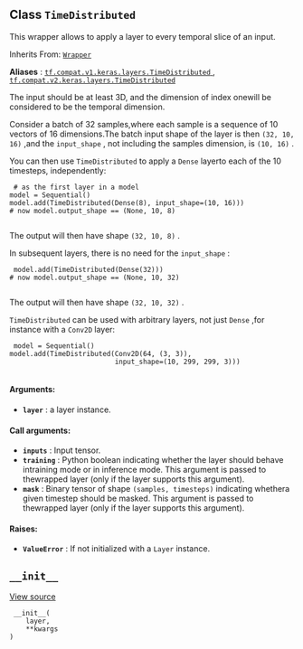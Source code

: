 

## Class  `TimeDistributed` 
This wrapper allows to apply a layer to every temporal slice of an input.

Inherits From: [ `Wrapper` ](https://tensorflow.google.cn/api_docs/python/tf/keras/layers/Wrapper)

**Aliases** : [ `tf.compat.v1.keras.layers.TimeDistributed` ](/api_docs/python/tf/keras/layers/TimeDistributed), [ `tf.compat.v2.keras.layers.TimeDistributed` ](/api_docs/python/tf/keras/layers/TimeDistributed)

The input should be at least 3D, and the dimension of index onewill be considered to be the temporal dimension.

Consider a batch of 32 samples,where each sample is a sequence of 10 vectors of 16 dimensions.The batch input shape of the layer is then  `(32, 10, 16)` ,and the  `input_shape` , not including the samples dimension, is  `(10, 16)` .

You can then use  `TimeDistributed`  to apply a  `Dense`  layerto each of the 10 timesteps, independently:

```
 # as the first layer in a model
model = Sequential()
model.add(TimeDistributed(Dense(8), input_shape=(10, 16)))
# now model.output_shape == (None, 10, 8)
 
```

The output will then have shape  `(32, 10, 8)` .

In subsequent layers, there is no need for the  `input_shape` :

```
 model.add(TimeDistributed(Dense(32)))
# now model.output_shape == (None, 10, 32)
 
```

The output will then have shape  `(32, 10, 32)` .

 `TimeDistributed`  can be used with arbitrary layers, not just  `Dense` ,for instance with a  `Conv2D`  layer:

```
 model = Sequential()
model.add(TimeDistributed(Conv2D(64, (3, 3)),
                          input_shape=(10, 299, 299, 3)))
 
```

#### Arguments:
- **`layer`** : a layer instance.


#### Call arguments:
- **`inputs`** : Input tensor.
- **`training`** : Python boolean indicating whether the layer should behave intraining mode or in inference mode. This argument is passed to thewrapped layer (only if the layer supports this argument).
- **`mask`** : Binary tensor of shape  `(samples, timesteps)`  indicating whethera given timestep should be masked. This argument is passed to thewrapped layer (only if the layer supports this argument).


#### Raises:
- **`ValueError`** : If not initialized with a  `Layer`  instance.


##  `__init__` 
[View source](https://github.com/tensorflow/tensorflow/blob/r2.0/tensorflow/python/keras/layers/wrappers.py#L147-L159)

```
 __init__(
    layer,
    **kwargs
)
 
```

